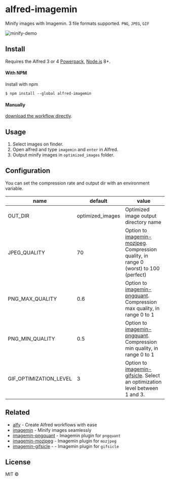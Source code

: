 # alfred-imagemin
Minify images with Imagemin.
3 file formats supported. `PNG`, `JPEG`, `GIF`

![minify-demo](https://user-images.githubusercontent.com/11070996/82765622-660fb100-9e53-11ea-876f-c353f69312e4.gif)


## Install
Requires the Alfred 3 or 4 [Powerpack](https://www.alfredapp.com/powerpack/), [Node.js](https://nodejs.org) 8+.

#### With NPM
Install with npm

```
$ npm install --global alfred-imagemin
```

#### Manually
[download the workflow directly](https://github.com/kawamataryo/alfred-imagemin/releases).

## Usage

1. Select images on finder.
2. Open alfred and type `imagemin` and `enter` in Alfred.
3. Output minify images in `optimized_images` folder.

## Configuration
You can set the compression rate and output dir with an environment variable.

|name|default|value|
|---|---|---|
|OUT_DIR | optimized_images | Optimized image output directory name |
|JPEG_QUALITY | 70 | Option to [imagemin-mozjpeg](https://github.com/imagemin/imagemin-mozjpeg#quality). Compression quality, in range 0 (worst) to 100 (perfect) |
|PNG_MAX_QUALITY | 0.6 | Option to [imagemin-pngquant](https://github.com/imagemin/imagemin-pngquant#quality). Compression max quality, in range 0 to 1|
|PNG_MIN_QUALITY | 0.5 | Option to [imagemin-pngquant](https://github.com/imagemin/imagemin-pngquant#quality). Compression min quality, in range 0 to 1|
|GIF_OPTIMIZATION_LEVEL | 3 | Option to [imagemin-gifsicle](https://github.com/imagemin/imagemin-gifsicle#optimizationlevel). Select an optimization level between 1 and 3.|

## Related

- [alfy](https://github.com/sindresorhus/alfy) - Create Alfred workflows with ease
- [imagemin](https://github.com/imagemin/imagemin#readme) - Minify images seamlessly
- [imagemin-pngquant](https://github.com/imagemin/imagemin-pngquant) -  Imagemin plugin for `pngquant`
- [imagemin-mozjpeg](https://github.com/imagemin/imagemin-mozjpeg) - Imagemin plugin for `mozjpeg`
- [imagemin-gifsicle](https://github.com/imagemin/imagemin-gifsicle#optimizationlevel) - - Imagemin plugin for `gifsicle`

## License

MIT ©
